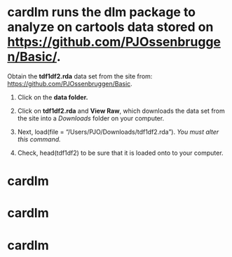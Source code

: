
<!-- README.md is generated from README.Rmd. Please edit that file -->

# cardlm runs the **dlm** package to analyze on **cartools** data stored on <https://github.com/PJOssenbruggen/Basic/>.

Obtain the **tdf1df2.rda** data set from the site from:
<https://github.com/PJOssenbruggen/Basic>.

1.  Click on the **data folder.**

2.  Click on **tdf1df2.rda** and **View Raw**, which downloads the data
    set from the site into a *Downloads* folder on your computer.

3.  Next, load(file = “/Users/PJO/Downloads/tdf1df2.rda”). *You must
    alter this command.*

4.  Check, head(tdf1df2) to be sure that it is loaded onto to your
    computer.
# cardlm
# cardlm
# cardlm
